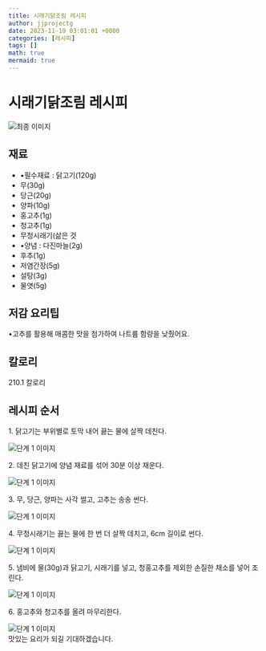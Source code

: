 ```yaml
---
title: 시래기닭조림 레시피
author: jjprojectg
date: 2023-11-19 03:01:01 +0000
categories: [레시피]
tags: []
math: true
mermaid: true
---
```

<meta name="og:type" content="website"/>
<meta charset="UTF-8"/>
<div class="header">
  <h1>시래기닭조림 레시피</h1>
</div>

<div class="container my-4">
  <div class="row">
    <div class="col-12 col-md-6">
      <div class="recipe-image">
        <img src="http://www.foodsafetykorea.go.kr/uploadimg/20230307/20230307043730_1678174650348.jpg" class="step-image" alt="최종 이미지"/>
      </div>
    </div>
    <div class="col-12 col-md-6">
      <div class="ingredients">
        <h2>재료</h2>
        <ul class="card">
          <li> •필수재료 : 닭고기(120g) </li>
          <li>  무(30g) </li>
          <li>  당근(20g) </li>
          <li>  양파(10g) </li>
          <li>  홍고추(1g) </li>
          <li>  청고추(1g) </li>
          <li>  무청시래기(삶은 것 </li>
          <li> •양념 : 다진마늘(2g) </li>
          <li>  후추(1g) </li>
          <li>  저염간장(5g) </li>
          <li>  설탕(3g) </li>
          <li>  물엿(5g) </li>
</ul>
      </div>
    </div>
    <div class="col-12 col-md-6">
      <div class="ingredients">
        <h2>저감 요리팁</h2>
        <div class="card"> 
          <p>
            •고추를 활용해 매콤한 맛을 첨가하여 나트륨 함량을 낮췄어요.
          </p>
        </div>
      </div>
      <div class="ingredients">
        <h2>칼로리</h2>
        <div class="card"> 
          <p>
            210.1 칼로리
          </p>
        </div>
      </div>
    </div>
  </div>

  <h2 class="my-4">레시피 순서</h2>
  <div class="card recipe-card">
    <div class="card-body recipe-step">
      <p class="card-text step-description">1. 닭고기는 부위별로 토막 내어 끓는 물에 살짝 데친다.</p>
      <img src="http://www.foodsafetykorea.go.kr/uploadimg/20230307/20230307043826_1678174706548.jpg" alt="단계 1 이미지" class="step-image"/>
    </div>
  </div>
  <div class="card recipe-card">
    <div class="card-body recipe-step">
      <p class="card-text step-description">2. 데친 닭고기에 양념 재료를 섞어 30분 이상 재운다.</p>
      <img src="http://www.foodsafetykorea.go.kr/uploadimg/20230307/20230307043855_1678174735830.jpg" alt="단계 1 이미지" class="step-image"/>
    </div>
  </div>
  <div class="card recipe-card">
    <div class="card-body recipe-step">
      <p class="card-text step-description">3. 무, 당근, 양파는 사각 썰고, 고추는 송송 썬다.</p>
      <img src="http://www.foodsafetykorea.go.kr/uploadimg/20230307/20230307043910_1678174750474.jpg" alt="단계 1 이미지" class="step-image"/>
    </div>
  </div>
  <div class="card recipe-card">
    <div class="card-body recipe-step">
      <p class="card-text step-description">4. 무청시래기는 끓는 물에 한 번 더 살짝 데치고, 6cm 길이로 썬다.</p>
      <img src="http://www.foodsafetykorea.go.kr/uploadimg/20230307/20230307043925_1678174765315.jpg" alt="단계 1 이미지" class="step-image"/>
    </div>
  </div>
  <div class="card recipe-card">
    <div class="card-body recipe-step">
      <p class="card-text step-description">5. 냄비에 물(30g)과 닭고기, 시래기를 넣고, 청홍고추를 제외한 손질한 채소를 넣어 조린다.</p>
      <img src="http://www.foodsafetykorea.go.kr/uploadimg/20230307/20230307043946_1678174786376.jpg" alt="단계 1 이미지" class="step-image"/>
    </div>
  </div>
  <div class="card recipe-card">
    <div class="card-body recipe-step">
      <p class="card-text step-description">6. 홍고추와 청고추를 올려 마무리한다.</p>
      <img src="http://www.foodsafetykorea.go.kr/uploadimg/20230307/20230307044000_1678174800866.jpg" alt="단계 1 이미지" class="step-image"/>
    </div>
  </div>

</div>
맛있는 요리가 되길 기대하겠습니다.
